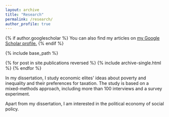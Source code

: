 ```yaml
---
layout: archive
title: "Research"
permalink: /research/
author_profile: true
---
```


{% if author.googlescholar %}
  You can also find my articles on <u><a href="{{author.googlescholar}}">my Google Scholar profile</a>.</u>
{% endif %}

{% include base_path %}

{% for post in site.publications reversed %}
  {% include archive-single.html %}
{% endfor %}


In my dissertation, I study economic elites' ideas about poverty and inequality and their preferences for taxation. The study is based on a mixed-methods approach, including more than 100 interviews and a survey experiment. 

Apart from my dissertation, I am interested in the political economy of social policy. 
